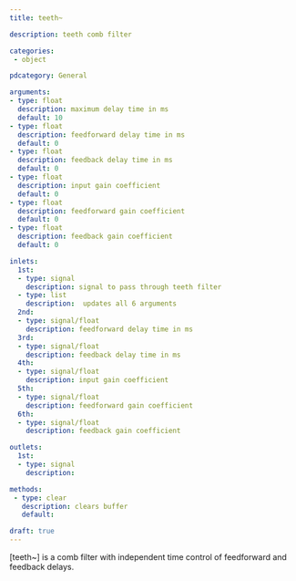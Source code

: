 ```yaml
---
title: teeth~

description: teeth comb filter

categories:
 - object

pdcategory: General

arguments:
- type: float
  description: maximum delay time in ms 
  default: 10
- type: float
  description: feedforward delay time in ms
  default: 0
- type: float
  description: feedback delay time in ms
  default: 0
- type: float
  description: input gain coefficient
  default: 0
- type: float
  description: feedforward gain coefficient
  default: 0
- type: float
  description: feedback gain coefficient
  default: 0

inlets:
  1st:
  - type: signal
    description: signal to pass through teeth filter
  - type: list
    description:  updates all 6 arguments
  2nd:
  - type: signal/float
    description: feedforward delay time in ms
  3rd:
  - type: signal/float
    description: feedback delay time in ms 
  4th:
  - type: signal/float
    description: input gain coefficient
  5th:
  - type: signal/float
    description: feedforward gain coefficient
  6th:
  - type: signal/float 
    description: feedback gain coefficient

outlets:
  1st:
  - type: signal
    description:

methods:
 - type: clear
   description: clears buffer
   default:

draft: true
---
```


[teeth~] is a comb filter with independent time control of feedforward and feedback delays.